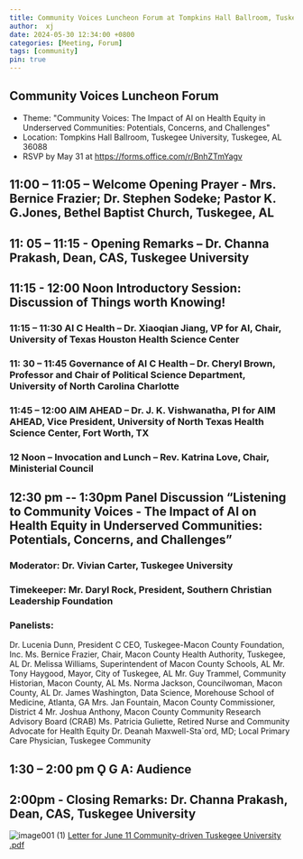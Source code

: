 ```yaml
---
title: Community Voices Luncheon Forum at Tompkins Hall Ballroom, Tuskegee University
author:  xj
date: 2024-05-30 12:34:00 +0800
categories: [Meeting, Forum]
tags: [community]
pin: true
---
```

## Community Voices Luncheon Forum 
* Theme: "Community Voices: The Impact of AI on Health Equity in Underserved Communities: Potentials, Concerns, and Challenges"
* Location: Tompkins Hall Ballroom, Tuskegee University, Tuskegee, AL 36088
* RSVP by May 31 at https://forms.office.com/r/BnhZTmYagv 

## 11:00 – 11:05 – Welcome Opening Prayer - Mrs. Bernice Frazier; Dr. Stephen Sodeke; Pastor K. G.Jones, Bethel Baptist Church, Tuskegee, AL

## 11: 05 – 11:15 - Opening Remarks – Dr. Channa Prakash, Dean, CAS, Tuskegee University

## 11:15 - 12:00 Noon Introductory Session: Discussion of Things worth Knowing!
### 11:15 – 11:30 AI C Health – Dr. Xiaoqian Jiang, VP for AI, Chair, University of Texas Houston Health Science Center
### 11: 30 – 11:45 Governance of AI C Health – Dr. Cheryl Brown, Professor and Chair of Political Science Department, University of North Carolina Charlotte
### 11:45 – 12:00 AIM AHEAD – Dr. J. K. Vishwanatha, PI for AIM AHEAD, Vice President, University of North Texas Health Science Center, Fort Worth, TX
### 12 Noon – Invocation and Lunch – Rev. Katrina Love, Chair, Ministerial Council

## 12:30 pm -- 1:30pm Panel Discussion “Listening to Community Voices - The Impact of AI on Health Equity in Underserved Communities: Potentials, Concerns, and Challenges”
### Moderator: Dr. Vivian Carter, Tuskegee University
### Timekeeper: Mr. Daryl Rock, President, Southern Christian Leadership Foundation
### Panelists:
Dr. Lucenia Dunn, President C CEO, Tuskegee-Macon County Foundation, Inc.
Ms. Bernice Frazier, Chair, Macon County Health Authority, Tuskegee, AL
Dr. Melissa Williams, Superintendent of Macon County Schools, AL
Mr. Tony Haygood, Mayor, City of Tuskegee, AL
Mr. Guy Trammel, Community Historian, Macon County, AL
Ms. Norma Jackson, Councilwoman, Macon County, AL
Dr. James Washington, Data Science, Morehouse School of Medicine, Atlanta, GA
Mrs. Jan Fountain, Macon County Commissioner, District 4
Mr. Joshua Anthony, Macon County Community Research Advisory Board (CRAB)
Ms. Patricia Guliette, Retired Nurse and Community Advocate for Health Equity
Dr. Deanah Maxwell-Sta`ord, MD; Local Primary Care Physician, Tuskegee Community

## 1:30 – 2:00 pm Ǫ G A: Audience

## 2:00pm - Closing Remarks: Dr. Channa Prakash, Dean, CAS, Tuskegee University

![image001 (1)](https://github.com/aim-ahead-dicb/dicb_uttu/assets/155913968/7823405f-a30c-4cdb-9069-88a3fc0644b9)
[Letter for June 11 Community-driven Tuskegee University .pdf](https://github.com/aim-ahead-dicb/dicb_uttu/files/15505989/Letter.for.June.11.Community-driven.Tuskegee.University.pdf)
